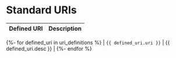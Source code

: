 # Standard URIs

| Defined URI             | Description            |
| ----------------------- | ---------------------- |
{%- for defined_uri in uri_definitions %}
| `{{ defined_uri.uri }}` | {{ defined_uri.desc }} |
{%- endfor %}
